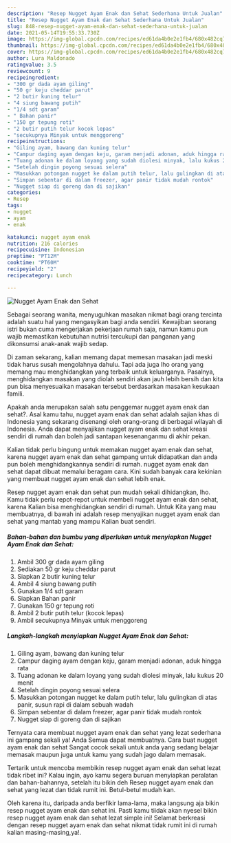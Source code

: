 ```yaml
---
description: "Resep Nugget Ayam Enak dan Sehat Sederhana Untuk Jualan"
title: "Resep Nugget Ayam Enak dan Sehat Sederhana Untuk Jualan"
slug: 848-resep-nugget-ayam-enak-dan-sehat-sederhana-untuk-jualan
date: 2021-05-14T19:55:33.730Z
image: https://img-global.cpcdn.com/recipes/ed61da4b0e2e1fb4/680x482cq70/nugget-ayam-enak-dan-sehat-foto-resep-utama.jpg
thumbnail: https://img-global.cpcdn.com/recipes/ed61da4b0e2e1fb4/680x482cq70/nugget-ayam-enak-dan-sehat-foto-resep-utama.jpg
cover: https://img-global.cpcdn.com/recipes/ed61da4b0e2e1fb4/680x482cq70/nugget-ayam-enak-dan-sehat-foto-resep-utama.jpg
author: Lura Maldonado
ratingvalue: 3.5
reviewcount: 9
recipeingredient:
- "300 gr dada ayam giling"
- "50 gr keju cheddar parut"
- "2 butir kuning telur"
- "4 siung bawang putih"
- "1/4 sdt garam"
- " Bahan panir"
- "150 gr tepung roti"
- "2 butir putih telur kocok lepas"
- "secukupnya Minyak untuk menggoreng"
recipeinstructions:
- "Giling ayam, bawang dan kuning telur"
- "Campur daging ayam dengan keju, garam menjadi adonan, aduk hingga rata"
- "Tuang adonan ke dalam loyang yang sudah diolesi minyak, lalu kukus 20 menit"
- "Setelah dingin poyong sesuai selera"
- "Masukkan potongan nugget ke dalam putih telur, lalu gulingkan di atas panir, susun rapi di dalam sebuah wadah"
- "Simpan sebentar di dalam freezer, agar panir tidak mudah rontok"
- "Nugget siap di goreng dan di sajikan"
categories:
- Resep
tags:
- nugget
- ayam
- enak

katakunci: nugget ayam enak 
nutrition: 216 calories
recipecuisine: Indonesian
preptime: "PT12M"
cooktime: "PT60M"
recipeyield: "2"
recipecategory: Lunch

---
```



![Nugget Ayam Enak dan Sehat](https://img-global.cpcdn.com/recipes/ed61da4b0e2e1fb4/680x482cq70/nugget-ayam-enak-dan-sehat-foto-resep-utama.jpg)

Sebagai seorang wanita, menyuguhkan masakan nikmat bagi orang tercinta adalah suatu hal yang mengasyikan bagi anda sendiri. Kewajiban seorang istri bukan cuma mengerjakan pekerjaan rumah saja, namun kamu pun wajib memastikan kebutuhan nutrisi tercukupi dan panganan yang dikonsumsi anak-anak wajib sedap.

Di zaman  sekarang, kalian memang dapat memesan masakan jadi meski tidak harus susah mengolahnya dahulu. Tapi ada juga lho orang yang memang mau menghidangkan yang terbaik untuk keluarganya. Pasalnya, menghidangkan masakan yang diolah sendiri akan jauh lebih bersih dan kita pun bisa menyesuaikan masakan tersebut berdasarkan masakan kesukaan famili. 



Apakah anda merupakan salah satu penggemar nugget ayam enak dan sehat?. Asal kamu tahu, nugget ayam enak dan sehat adalah sajian khas di Indonesia yang sekarang disenangi oleh orang-orang di berbagai wilayah di Indonesia. Anda dapat menyajikan nugget ayam enak dan sehat kreasi sendiri di rumah dan boleh jadi santapan kesenanganmu di akhir pekan.

Kalian tidak perlu bingung untuk memakan nugget ayam enak dan sehat, karena nugget ayam enak dan sehat gampang untuk didapatkan dan anda pun boleh menghidangkannya sendiri di rumah. nugget ayam enak dan sehat dapat dibuat memalui beragam cara. Kini sudah banyak cara kekinian yang membuat nugget ayam enak dan sehat lebih enak.

Resep nugget ayam enak dan sehat pun mudah sekali dihidangkan, lho. Kamu tidak perlu repot-repot untuk membeli nugget ayam enak dan sehat, karena Kalian bisa menghidangkan sendiri di rumah. Untuk Kita yang mau membuatnya, di bawah ini adalah resep menyajikan nugget ayam enak dan sehat yang mantab yang mampu Kalian buat sendiri.

<!--inarticleads1-->

##### Bahan-bahan dan bumbu yang diperlukan untuk menyiapkan Nugget Ayam Enak dan Sehat:

1. Ambil 300 gr dada ayam giling
1. Sediakan 50 gr keju cheddar parut
1. Siapkan 2 butir kuning telur
1. Ambil 4 siung bawang putih
1. Gunakan 1/4 sdt garam
1. Siapkan  Bahan panir
1. Gunakan 150 gr tepung roti
1. Ambil 2 butir putih telur (kocok lepas)
1. Ambil secukupnya Minyak untuk menggoreng




<!--inarticleads2-->

##### Langkah-langkah menyiapkan Nugget Ayam Enak dan Sehat:

1. Giling ayam, bawang dan kuning telur
1. Campur daging ayam dengan keju, garam menjadi adonan, aduk hingga rata
1. Tuang adonan ke dalam loyang yang sudah diolesi minyak, lalu kukus 20 menit
1. Setelah dingin poyong sesuai selera
1. Masukkan potongan nugget ke dalam putih telur, lalu gulingkan di atas panir, susun rapi di dalam sebuah wadah
1. Simpan sebentar di dalam freezer, agar panir tidak mudah rontok
1. Nugget siap di goreng dan di sajikan




Ternyata cara membuat nugget ayam enak dan sehat yang lezat sederhana ini gampang sekali ya! Anda Semua dapat membuatnya. Cara buat nugget ayam enak dan sehat Sangat cocok sekali untuk anda yang sedang belajar memasak maupun juga untuk kamu yang sudah jago dalam memasak.

Tertarik untuk mencoba membikin resep nugget ayam enak dan sehat lezat tidak ribet ini? Kalau ingin, ayo kamu segera buruan menyiapkan peralatan dan bahan-bahannya, setelah itu bikin deh Resep nugget ayam enak dan sehat yang lezat dan tidak rumit ini. Betul-betul mudah kan. 

Oleh karena itu, daripada anda berfikir lama-lama, maka langsung aja bikin resep nugget ayam enak dan sehat ini. Pasti kamu tiidak akan nyesel bikin resep nugget ayam enak dan sehat lezat simple ini! Selamat berkreasi dengan resep nugget ayam enak dan sehat nikmat tidak rumit ini di rumah kalian masing-masing,ya!.


